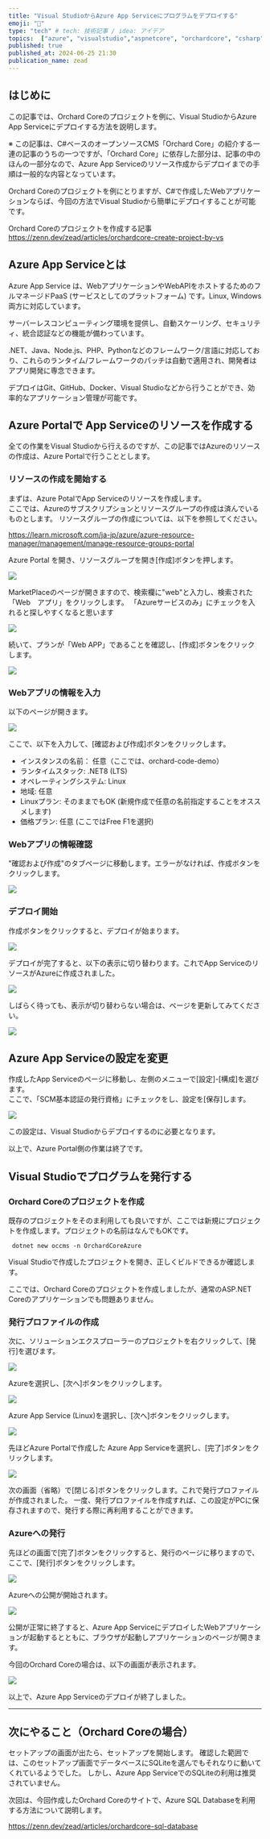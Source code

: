 ```yaml
---
title: "Visual StudioからAzure App Serviceにプログラムをデプロイする"
emoji: "🍋"
type: "tech" # tech: 技術記事 / idea: アイデア
topics:  ["azure", "visualstudio","aspnetcore", "orchardcore", "csharp"]
published: true
published_at: 2024-06-25 21:30
publication_name: zead
---
```


## はじめに

この記事では、Orchard Coreのプロジェクトを例に、Visual StudioからAzure App Serviceにデプロイする方法を説明します。


※ この記事は、C#ベースのオープンソースCMS「Orchard Core」の紹介する一連の記事のうちの一つですが、「Orchard Core」に依存した部分は、記事の中のほんの一部分なので、Azure App Serviceのリソース作成からデプロイまでの手順は一般的な内容となっています。

Orchard Coreのプロジェクトを例にとりますが、C#で作成したWebアプリケーションならば、今回の方法でVisual Studioから簡単にデプロイすることが可能です。

Orchard Coreのプロジェクトを作成する記事
https://zenn.dev/zead/articles/orchardcore-create-project-by-vs

## Azure App Serviceとは

Azure App Service は、WebアプリケーションやWebAPIをホストするためのフルマネージドPaaS (サービスとしてのプラットフォーム) です。Linux, Windows両方に対応しています。

サーバーレスコンピューティング環境を提供し、自動スケーリング、セキュリティ、統合認証などの機能が備わっています。

.NET、Java、Node.js、PHP、Pythonなどのフレームワーク/言語に対応しており、これらのランタイム/フレームワークのパッチは自動で適用され、開発者はアプリ開発に専念できます。

デプロイはGit、GitHub、Docker、Visual Studioなどから行うことができ、効率的なアプリケーション管理が可能です。

## Azure Portalで App Serviceのリソースを作成する

全ての作業をVisual Studioから行えるのですが、この記事ではAzureのリソースの作成は、Azure Portalで行うこととします。

### リソースの作成を開始する

まずは、Azure PotalでApp Serviceのリソースを作成します。  
ここでは、Azureのサブスクリプションとリソースグループの作成は済んでいるものとします。
リソースグループの作成については、以下を参照してください。

https://learn.microsoft.com/ja-jp/azure/azure-resource-manager/management/manage-resource-groups-portal


Azure Portal を開き、リソースグループを開き[作成]ボタンを押します。

![](https://storage.googleapis.com/zenn-user-upload/92812223a3a2-20240612.png)

MarketPlaceのページが開きますので、検索欄に"web"と入力し、検索された「Web　アプリ」をクリックします。
「Azureサービスのみ」にチェックを入れると探しやすくなると思います

![](https://storage.googleapis.com/zenn-user-upload/19c35b1edd30-20240612.png)

続いて、プランが「Web APP」であることを確認し、[作成]ボタンをクリックします。

![](https://storage.googleapis.com/zenn-user-upload/4a753b4dd685-20240612.png)

### Webアプリの情報を入力

以下のページが開きます。

![](https://storage.googleapis.com/zenn-user-upload/56245a8bd072-20240612.png)

ここで、以下を入力して、[確認および作成]ボタンをクリックします。

- インスタンスの名前： 任意（ここでは、orchard-code-demo）  
- ランタイムスタック: .NET8 (LTS)  
- オペレーティングシステム: Linux  
- 地域: 任意  
- Linuxプラン: そのままでもOK (新規作成で任意の名前指定することをオススメします)  
- 価格プラン: 任意 (ここではFree F1を選択)   

### Webアプリの情報確認

"確認および作成"のタブページに移動します。エラーがなければ、作成ボタンをクリックします。

![](https://storage.googleapis.com/zenn-user-upload/b9b9b6b6eaa5-20240619.png)

### デプロイ開始

作成ボタンをクリックすると、デプロイが始まります。

![](https://storage.googleapis.com/zenn-user-upload/a3133810c1a3-20240612.png)

デプロイが完了すると、以下の表示に切り替わります。これでApp ServiceのリソースがAzureに作成されました。


![](https://storage.googleapis.com/zenn-user-upload/c5890ccd29ab-20240612.png)

しばらく待っても、表示が切り替わらない場合は、ページを更新してみてください。

![](https://storage.googleapis.com/zenn-user-upload/c0bf66e706e3-20240612.png)


## Azure App Serviceの設定を変更

作成したApp Serviceのページに移動し、左側のメニューで[設定]-[構成]を選びます。  
ここで、「SCM基本認証の発行資格」にチェックをし、設定を[保存]します。

![](https://storage.googleapis.com/zenn-user-upload/06cee89594b2-20240612.png)

この設定は、Visual Studioからデプロイするのに必要となります。

以上で、Azure Portal側の作業は終了です。

## Visual Studioでプログラムを発行する

### Orchard Coreのプロジェクトを作成

既存のプロジェクトをそのま利用しても良いですが、ここでは新規にプロジェクトを作成します。プロジェクトの名前はなんでもOKです。

```
 dotnet new occms -n OrchardCoreAzure
```

Visual Studioで作成したプロジェクトを開き、正しくビルドできるか確認します。

ここでは、Orchard Coreのプロジェクトを作成しましたが、通常のASP.NET Coreのアプリケーションでも問題ありません。


### 発行プロファイルの作成

次に、ソリューションエクスプローラーのプロジェクトを右クリックして、[発行]を選びます。

![](https://storage.googleapis.com/zenn-user-upload/232f652082b5-20240612.png)

Azureを選択し、[次へ]ボタンをクリックします。

![](https://storage.googleapis.com/zenn-user-upload/c4af70a19e12-20240612.png)

Azure App Service (Linux)を選択し、[次へ]ボタンをクリックします。

![](https://storage.googleapis.com/zenn-user-upload/5358db7e5091-20240612.png)

先ほどAzure Portalで作成した Azure App Serviceを選択し、[完了]ボタンをクリックします。

![](https://storage.googleapis.com/zenn-user-upload/2e28812df5d3-20240619.png)

次の画面（省略）で[閉じる]ボタンをクリックします。これで発行プロファイルが作成されました。
一度、発行プロファイルを作成すれば、この設定がPCに保存されますので、発行する際に再利用することができます。

### Azureへの発行

先ほどの画面で[完了]ボタンをクリックすると、発行のページに移りますので、ここで、[発行]ボタンをクリックします。

![](https://storage.googleapis.com/zenn-user-upload/a08ea956c6c7-20240612.png)

Azureへの公開が開始されます。

![](https://storage.googleapis.com/zenn-user-upload/b1758db1e51e-20240612.png)

公開が正常に終了すると、Azure App ServiceにデプロイしたWebアプリケーションが起動するとともに、ブラウザが起動しアプリケーションのページが開きます。

今回のOrchard Coreの場合は、以下の画面が表示されます。

![](https://storage.googleapis.com/zenn-user-upload/69093660a9bf-20240612.png)

以上で、Azure App Serviceのデプロイが終了しました。


---

## 次にやること（Orchard Coreの場合）

セットアップの画面が出たら、セットアップを開始します。
確認した範囲では、このセットアップ画面でデータベースにSQLiteを選んでもそれなりに動いてくれているようでした。
しかし、Azure App ServiceでのSQLiteの利用は推奨されていません。  

次回は、今回作成したOrchard Coreのサイトで、Azure SQL Databaseを利用する方法について説明します。


https://zenn.dev/zead/articles/orchardcore-sql-database




